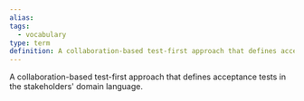 ```yaml
---
alias: 
tags:
  - vocabulary
type: term
definition: A collaboration-based test-first approach that defines acceptance tests in the stakeholders' domain language.
---
```


A collaboration-based test-first approach that defines acceptance tests in the stakeholders' domain language.